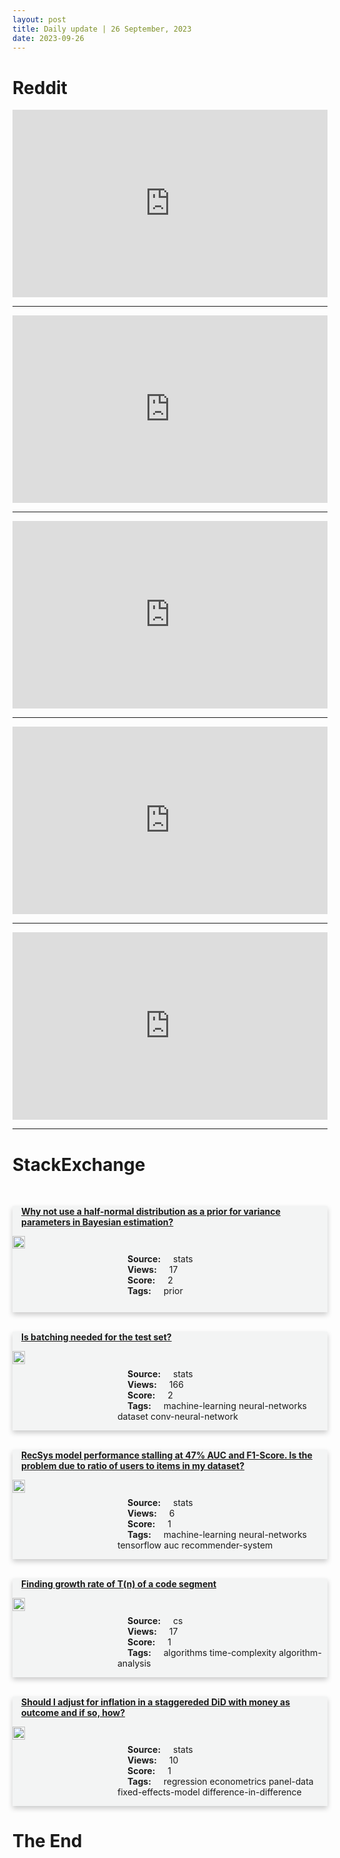 ```yaml
---
layout: post
title: Daily update | 26 September, 2023
date: 2023-09-26
---
```


<script async src="https://platform.twitter.com/widgets.js" charset="utf-8"></script>


<script src='https://storage.ko-fi.com/cdn/scripts/overlay-widget.js'></script>
<script>
  kofiWidgetOverlay.draw('themldojo', {
    'type': 'floating-chat',
    'floating-chat.donateButton.text': 'Support me',
    'floating-chat.donateButton.background-color': '#f45d22',
    'floating-chat.donateButton.text-color': '#fff'
  });
</script>

# Reddit 

<iframe id="reddit-embed" src="https://www.redditmedia.com/r/datascience/comments/16ru5ur/is_ml_code_really_5_of_ml_system?ref_source=embed&amp;ref=share&amp;embed=true" sandbox="allow-scripts allow-same-origin allow-popups" style="border: none;" height="300" width="100%" scrolling="yes"></iframe>
<hr style="width:100%;text-align:left;margin-left:0">
<iframe id="reddit-embed" src="https://www.redditmedia.com/r/MachineLearning/comments/16rs7x9/d_is_tensorflow_dead_or_heading_in_that_direction?ref_source=embed&amp;ref=share&amp;embed=true" sandbox="allow-scripts allow-same-origin allow-popups" style="border: none;" height="300" width="100%" scrolling="yes"></iframe>
<hr style="width:100%;text-align:left;margin-left:0">
<iframe id="reddit-embed" src="https://www.redditmedia.com/r/datascience/comments/16rqnla/how_do_you_handle_big_data_in_jupyter_notebook?ref_source=embed&amp;ref=share&amp;embed=true" sandbox="allow-scripts allow-same-origin allow-popups" style="border: none;" height="300" width="100%" scrolling="yes"></iframe>
<hr style="width:100%;text-align:left;margin-left:0">
<iframe id="reddit-embed" src="https://www.redditmedia.com/r/dataengineering/comments/16rxj7v/is_there_a_great_book_on_design_patterns_in_data?ref_source=embed&amp;ref=share&amp;embed=true" sandbox="allow-scripts allow-same-origin allow-popups" style="border: none;" height="300" width="100%" scrolling="yes"></iframe>
<hr style="width:100%;text-align:left;margin-left:0">
<iframe id="reddit-embed" src="https://www.redditmedia.com/r/datascience/comments/16sbhun/you_dont_have_to_be_a_data_scientist?ref_source=embed&amp;ref=share&amp;embed=true" sandbox="allow-scripts allow-same-origin allow-popups" style="border: none;" height="300" width="100%" scrolling="yes"></iframe>
<hr style="width:100%;text-align:left;margin-left:0">

<style>
.card {
box-shadow: 0 4px 8px 0 rgba(0,0,0,0.2);
transition: 0.3s;
width: 100%;
background-color: #F3F4F4;
}
p{
    margin-left:  3em;
    padding-top: 1em;
}
.part2{
    display: grid;
    grid-template-columns: 1fr 3fr;
}
h4{
    margin: 1em;
}

.card:hover {
box-shadow: 0 8px 16px 0 rgba(0,0,0,0.2);
}
b {
padding: 2px 16px;
}
</style>
  
# StackExchange 


  <br>
  <div class="card">
  <h4><a href='https://stats.stackexchange.com/questions/627238/why-not-use-a-half-normal-distribution-as-a-prior-for-variance-parameters-in-bay'>Why not use a half-normal distribution as a prior for variance parameters in Bayesian estimation?</a></h4> 
  <div class="part2">
      <img src="https://cdn.sstatic.net/Sites/stats/Img/apple-touch-icon@2.png?v=344f57aa10cc" alt="Img missing!" style="width:40%">
      <p><b>Source:</b> stats<br><b>Views:</b> 17<br><b>Score:</b> 2<br><b>Tags:</b> <span class="badge badge-dark">prior</span></p> 
  </div>
  </div>
      
  <br>
  <div class="card">
  <h4><a href='https://stats.stackexchange.com/questions/627211/is-batching-needed-for-the-test-set'>Is batching needed for the test set?</a></h4> 
  <div class="part2">
      <img src="https://cdn.sstatic.net/Sites/stats/Img/apple-touch-icon@2.png?v=344f57aa10cc" alt="Img missing!" style="width:40%">
      <p><b>Source:</b> stats<br><b>Views:</b> 166<br><b>Score:</b> 2<br><b>Tags:</b> <span class="badge badge-dark">machine-learning</span> <span class="badge badge-dark">neural-networks</span> <span class="badge badge-dark">dataset</span> <span class="badge badge-dark">conv-neural-network</span></p> 
  </div>
  </div>
      
  <br>
  <div class="card">
  <h4><a href='https://stats.stackexchange.com/questions/627241/recsys-model-performance-stalling-at-47-auc-and-f1-score-is-the-problem-due-to'>RecSys model performance stalling at 47% AUC and F1-Score. Is the problem due to ratio of users to items in my dataset?</a></h4> 
  <div class="part2">
      <img src="https://cdn.sstatic.net/Sites/stats/Img/apple-touch-icon@2.png?v=344f57aa10cc" alt="Img missing!" style="width:40%">
      <p><b>Source:</b> stats<br><b>Views:</b> 6<br><b>Score:</b> 1<br><b>Tags:</b> <span class="badge badge-dark">machine-learning</span> <span class="badge badge-dark">neural-networks</span> <span class="badge badge-dark">tensorflow</span> <span class="badge badge-dark">auc</span> <span class="badge badge-dark">recommender-system</span></p> 
  </div>
  </div>
      
  <br>
  <div class="card">
  <h4><a href='https://cs.stackexchange.com/questions/162207/finding-growth-rate-of-tn-of-a-code-segment'>Finding growth rate of T(n) of a code segment</a></h4> 
  <div class="part2">
      <img src="https://cdn.sstatic.net/Sites/cs/Img/apple-touch-icon@2.png?v=324a3e0c2b03" alt="Img missing!" style="width:40%">
      <p><b>Source:</b> cs<br><b>Views:</b> 17<br><b>Score:</b> 1<br><b>Tags:</b> <span class="badge badge-dark">algorithms</span> <span class="badge badge-dark">time-complexity</span> <span class="badge badge-dark">algorithm-analysis</span></p> 
  </div>
  </div>
      
  <br>
  <div class="card">
  <h4><a href='https://stats.stackexchange.com/questions/627247/should-i-adjust-for-inflation-in-a-staggereded-did-with-money-as-outcome-and-if'>Should I adjust for inflation in a staggereded DiD with money as outcome and if so, how?</a></h4> 
  <div class="part2">
      <img src="https://cdn.sstatic.net/Sites/stats/Img/apple-touch-icon@2.png?v=344f57aa10cc" alt="Img missing!" style="width:40%">
      <p><b>Source:</b> stats<br><b>Views:</b> 10<br><b>Score:</b> 1<br><b>Tags:</b> <span class="badge badge-dark">regression</span> <span class="badge badge-dark">econometrics</span> <span class="badge badge-dark">panel-data</span> <span class="badge badge-dark">fixed-effects-model</span> <span class="badge badge-dark">difference-in-difference</span></p> 
  </div>
  </div>
      
# The End